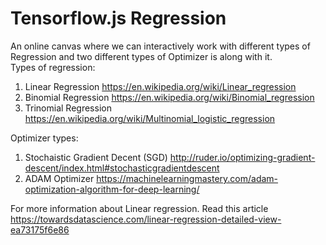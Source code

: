 # Tensorflow.js Regression
An online canvas where we can interactively work with different types of Regression and two different types of Optimizer is along with it. <br>
Types of regression: <br>
1. Linear Regression
https://en.wikipedia.org/wiki/Linear_regression
2. Binomial Regression
https://en.wikipedia.org/wiki/Binomial_regression
3. Trinomial Regression
https://en.wikipedia.org/wiki/Multinomial_logistic_regression

Optimizer types:
1. Stochaistic Gradient Decent (SGD)
http://ruder.io/optimizing-gradient-descent/index.html#stochasticgradientdescent
2. ADAM Optimizer
https://machinelearningmastery.com/adam-optimization-algorithm-for-deep-learning/

For more information about Linear regression. Read this article <br>
https://towardsdatascience.com/linear-regression-detailed-view-ea73175f6e86
